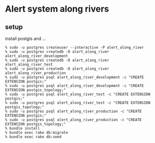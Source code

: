 # Alert system along rivers

## setup

install postgis and ...

    % sudo -u postgres createuser --interactive -P alert_along_river
    % sudo -u postgres createdb -O alert_along_river alert_along_river_development
	% sudo -u postgres createdb -O alert_along_river alert_along_river_test
	% sudo -u postgres createdb -O alert_along_river alert_along_river_production
	% sudo -u postgres psql alert_along_river_development -c "CREATE EXTENSION postgis;"
	% sudo -u postgres psql alert_along_river_development -c "CREATE EXTENSION postgis_topology;"
	% sudo -u postgres psql alert_along_river_test -c "CREATE EXTENSION postgis;"
	% sudo -u postgres psql alert_along_river_test -c "CREATE EXTENSION postgis_topology;"
	% sudo -u postgres psql alert_along_river_production -c "CREATE EXTENSION postgis;"
	% sudo -u postgres psql alert_along_river_production -c "CREATE EXTENSION postgis_topology;"
	% bundle install
	% bundle exec rake db:migrate
	% bundle exec rake db:seed
